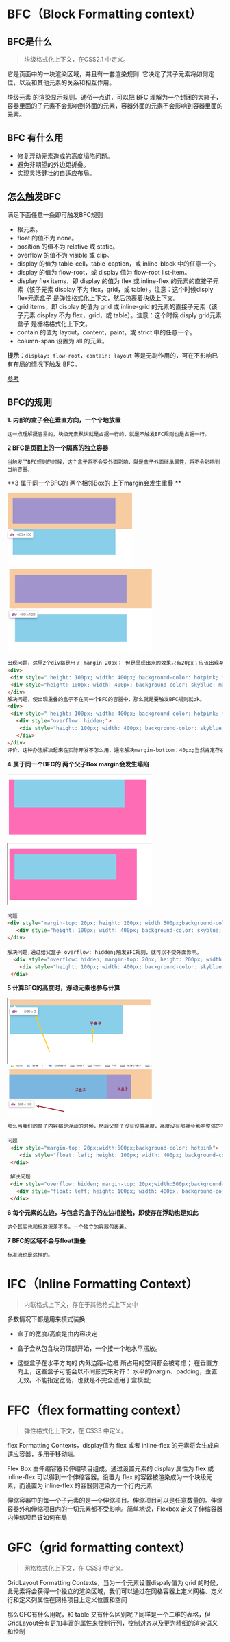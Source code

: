 # BFC（Block Formatting context）

## BFC是什么

> 块级格式化上下文，在CSS2.1 中定义。

它是页面中的一块渲染区域，并且有一套渲染规则. 它决定了其子元素将如何定位，以及和其他元素的关系和相互作用。

 块级元素 的渲染显示规则。通俗一点讲，可以把 BFC 理解为一个封闭的大箱子，容器里面的子元素不会影响到外面的元素，容器外面的元素不会影响到容器里面的元素。



## **BFC 有什么用**

- 修复浮动元素造成的高度塌陷问题。
- 避免非期望的外边距折叠。
- 实现灵活健壮的自适应布局。

## 怎么触发BFC

满足下面任意一条即可触发BFC规则



- <html>  根元素。
- float 的值不为 none。
- position 的值不为 relative 或 static。
- overflow 的值不为 visible 或 clip。
- display 的值为 table-cell，table-caption，或 inline-block 中的任意一个。
- display 的值为 flow-root，或 display 值为 flow-root list-item。
- display flex items，即 display 的值为 flex 或 inline-flex 的元素的直接子元素（该子元素 display 不为 flex，grid，或 table）。注意：这个时候disply flex元素盒子 是弹性格式化上下文，然后包裹着块级上下文。
- grid items，即 display 的值为 grid 或 inline-grid 的元素的直接子元素（该子元素 display 不为 flex，grid，或 table）。注意：这个时候 disply grid元素盒子 是栅格格式化上下文。
- contain 的值为 layout，content，paint，或 strict 中的任意一个。
- column-span 设置为 all 的元素。

**提示**：`display: flow-root`，`contain: layout` 等是无副作用的，可在不影响已有布局的情况下触发 BFC。

[参考](https://developer.mozilla.org/zh-CN/docs/Web/CSS/CSS_Flow_Layout/Intro_to_formatting_contexts)

## BFC的规则

 **1. 内部的盒子会在垂直方向，一个个地放置**

```
这一点理解挺容易的，块级元素默认就是占据一行的，就是不触发BFC规则也是占据一行。
```

 **2 BFC是页面上的一个隔离的独立容器**

```
当触发了BFC规则的时候，这个盒子将不会受外面影响，就是盒子外面继承属性，将不会影响到当前容器。
```

 **3 属于同一个BFC的 两个相邻Box的 上下margin会发生重叠 **

<img src="static/images/margin上下重叠.png" style="zoom:30%;text-align:left" />

<img src="static/images/解决margin上下重叠.png" alt="解决margin上下重叠" style="zoom:33%;" />

```html
出现问题，这里2个div都是用了 margin 20px； 但是呈现出来的效果只有20px；应该出现40px才是符合要求的
<div>
 <div style=" height: 100px; width: 400px; background-color: hotpink; margin:20px;"></div>
 <div style="height: 100px; width: 400px; background-color: skyblue; margin:20px;"></div>  
</div>
解决问题，使出现重叠的盒子不在同一个BFC的容器中，那么就是要触发BFC规则就ok。
<div>
 <div style=" height: 100px; width: 400px; background-color: hotpink; margin:20px;"></div>
   <div style="overflow: hidden;">
    <div style="height: 100px; width: 400px; background-color: skyblue; margin:20px;"></div>
   </div>    
</div>
评价，这种办法解决起来在实际开发不怎么用，通常解决margin-bottom：40px;当然肯定存在其他地方用的到这个规则的，比如封装组件。
```

**4.属于同一个BFC的 两个父子Box margin会发生塌陷**

<img src="static/images/margin塌陷.png" alt="margin塌陷" style="zoom:33%;" />

<img src="./static/images/解决margin塌陷.png" style="zoom:33%;" />



```html
问题
<div style="margin-top: 20px; height: 200px; width:500px;background-color: hotpink">
   <div style="height: 100px; width: 400px; background-color: skyblue; margin:20px;"></div>
</div>

解决问题,通过给父盒子 overflow: hidden;触发BFC规则，就可以不受外面影响。
  <div style="overflow: hidden; margin-top: 20px; height: 200px; width:500px;background-color: hotpink">
    <div style="height: 100px; width: 400px; background-color: skyblue; margin:20px;"></div>
 </div>
```

**5 计算BFC的高度时，浮动元素也参与计算** 

<img src="static/images/浮动导致父盒子高度为0.png" style="zoom:33%;" />

<img src="static/images/解决浮动父盒子高度为0.png" alt="解决浮动父盒子高度为0" style="zoom:33%;" />

```html
那么当我们的盒子内容都是浮动的时候，然后父盒子没有设置高度，高度没有那就会影响整体的布局。当我们触发BFC规则的时候同样可以解决这样的问题。

问题
 <div style="margin-top: 20px;width:500px;background-color: hotpink">
    <div style="float: left; height: 100px; width: 400px; background-color: skyblue;"></div>
 </div>
 
 解决问题
 <div style="overflow: hidden; margin-top: 20px;width:500px;background-color: hotpink">
   <div style="float: left; height: 100px; width: 400px; background-color: skyblue;"></div>
 </div>
```

**6 每个元素的左边，与包含的盒子的左边相接触，即使存在浮动也是如此**

```
这个其实也和标准流差不多。一个独立的容器包裹着。
```

**7 BFC的区域不会与float重叠**

```
标准流也是这样的。
```





# IFC（Inline Formatting Context）

> 内联格式上下文，存在于其他格式上下文中
>

多数情况下都是用来模式装换

- 盒子的宽度/高度是由内容决定

- 盒子会从包含块的顶部开始，一个接一个地水平摆放。
- 这些盒子在水平方向的 内外边距+边框 所占用的空间都会被考虑； 在垂直方向上，这些盒子可能会以不同形式来对齐： 水平的margin、padding，垂直无效。不能指定宽高，也就是不完全适用于盒模型;



# FFC（flex formatting context）

> 弹性格式化上下文，在 CSS3 中定义。

flex Formatting Contexts，display值为 flex 或者 inline-flex 的元素将会生成自适应容器，多用于移动端。

Flex Box 由伸缩容器和伸缩项目组成。通过设置元素的 display 属性为 flex 或 inline-flex 可以得到一个伸缩容器。设置为 flex 的容器被渲染成为一个块级元素，而设置为 inline-flex 的容器则渲染为一个行内元素

伸缩容器中的每一个子元素的是一个伸缩项目。伸缩项目可以是任意数量的。伸缩容器外和伸缩项目内的一切元素都不受影响。简单地说，Flexbox 定义了伸缩容器内伸缩项目该如何布局



# GFC（grid formatting context）

> 网格格式化上下文，在 CSS3 中定义。

GridLayout Formatting Contexts，当为一个元素设置dispaly值为 grid 的时候，此元素将会获得一个独立的渲染区域，我们可以通过在网格容器上定义网格、定义行和定义列属性在网格项目上定义位置和空间

那么GFC有什么用呢，和 table 又有什么区别呢？同样是一个二维的表格，但GridLayout会有更加丰富的属性来控制行列，控制对齐以及更为精细的渲染语义和控制



